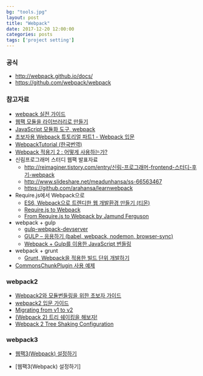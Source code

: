 ```yaml
---
bg: "tools.jpg"
layout: post
title: "Webpack"
date: 2017-12-20 12:00:00
categories: posts
tags: ['project setting']
---
```


### 공식
- http://webpack.github.io/docs/
- https://github.com/webpack/webpack

### 참고자료
- [webpack 실전 가이드](https://hyunseob.github.io/2016/04/03/webpack-practical-guide/index.html)
- [웹팩 모듈을 라이브러리로 만들기](https://kishu.gitbooks.io/webpack/content/)
- [JavaScript 모듈화 도구, webpack](http://d2.naver.com/helloworld/0239818)
- [초보자용 Webpack 튜토리얼 파트1 - Webpack 입문](https://firejune.com/1798/)
- [WebpackTutorial (한국번역)](https://github.com/AriaFallah/WebpackTutorial/tree/master/ko-arahansa)
- [Webpack 적용기 2 : 어떻게 사용하는가?](https://hjlog.me/post/118)
- 신림프로그래머 스터디 웹팩 발표자료
    - http://reimaginer.tistory.com/entry/신림-프로그래머-frontend-스터디-후기-webpack
    - http://www.slideshare.net/meadunhansa/ss-66563467
    - https://github.com/arahansa/learnwebpack
- Require.js에서 Webpack으로
    - [ES6, Webpack으로 트렌디한 웹 개발환경 만들기 (티몬)](http://tmondev.blog.me/220778720651)
    - [Require.js to Webpack](https://gist.github.com/xjamundx/b1c800e9282e16a6a18e)
    - [From Require.js to Webpack by Jamund Ferguson](https://speakerdeck.com/xjamundx/from-require-dot-js-to-webpack)
- webpack + gulp
    - [gulp-webpack-devserver](https://github.com/nishantnisonko/gulp-webpack-devserver)
    - [GULP – 응용하기 (babel, webpack, nodemon, browser-sync)](https://velopert.com/1456)
    - [Webpack + Gulp를 이용한 JavaScript 번들링](https://incleaf.com/using-webpack-with-gulp)
- webpack + grunt
    - [Grunt, Webpack을 적용한 빌드 단위 개발하기](http://jsonobject.tistory.com/266)
- [CommonsChunkPlugin 사용 예제](http://i5on9i.blogspot.kr/2016/07/nodejs-commonschunkplugin.html)

### webpack2
- [Webpack2와 모듈번들링을 위한 초보자 가이드](https://github.com/FEDevelopers/tech.description/wiki/Webpack2와-모듈번들링을-위한-초보자-가이드)
- [webpack2 입문 가이드](https://hyunseob.github.io/2017/03/21/webpack2-beginners-guide/)
- [Migrating from v1 to v2](https://webpack.js.org/guides/migrating/)
- [(Webpack 2) 트리 쉐이킹을 해보자!](https://perfectacle.github.io/2017/03/12/webpack2-tree-shaking/)
- [Webpack 2 Tree Shaking Configuration](https://medium.com/modus-create-front-end-development/webpack-2-tree-shaking-configuration-9f1de90f3233)

### webpack3
- [웹팩3(Webpack) 설정하기](https://www.zerocho.com/category/Webpack/post/58aa916d745ca90018e5301d)

- [웹팩3(Webpack) 설정하기]
